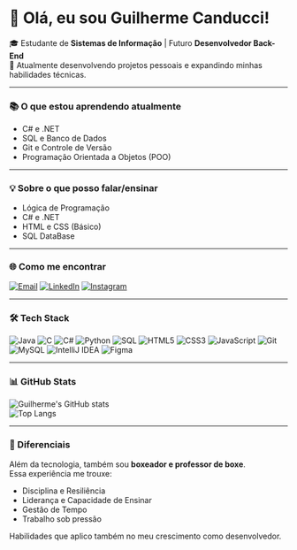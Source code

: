 # 👋 Olá, eu sou Guilherme Canducci!  
🎓 Estudante de **Sistemas de Informação** | Futuro **Desenvolvedor Back-End**  
🚀 Atualmente desenvolvendo projetos pessoais e expandindo minhas habilidades técnicas.  

---

### 📚 O que estou aprendendo atualmente
- C# e .NET  
- SQL e Banco de Dados  
- Git e Controle de Versão  
- Programação Orientada a Objetos (POO)  

---

### 💡 Sobre o que posso falar/ensinar
- Lógica de Programação  
- C# e .NET  
- HTML e CSS (Básico)  
- SQL DataBase  

---

### 🌐 Como me encontrar
[![Email](https://img.shields.io/badge/Gmail-D14836?style=for-the-badge&logo=gmail&logoColor=white)](mailto:guicanducci08@gmail.com)
[![LinkedIn](https://img.shields.io/badge/LinkedIn-0077B5?style=for-the-badge&logo=linkedin&logoColor=white)](https://www.linkedin.com/in/guilherme-henrique-canducci-b84676304)
[![Instagram](https://img.shields.io/badge/Instagram-E4405F?style=for-the-badge&logo=instagram&logoColor=white)](https://instagram.com/guilherme.canducci)

---

### 🛠️ Tech Stack
![Java](https://img.shields.io/badge/Java-%23ED8B00.svg?style=for-the-badge&logo=openjdk&logoColor=white)
![C](https://img.shields.io/badge/C-%2300599C.svg?style=for-the-badge&logo=c&logoColor=white)
![C#](https://img.shields.io/badge/C%23-%23239120.svg?style=for-the-badge&logo=dotnet&logoColor=white)
![Python](https://img.shields.io/badge/Python-%233776AB.svg?style=for-the-badge&logo=python&logoColor=white)
![SQL](https://img.shields.io/badge/SQL-%23336791.svg?style=for-the-badge&logo=postgresql&logoColor=white)
![HTML5](https://img.shields.io/badge/HTML5-%23E34F26.svg?style=for-the-badge&logo=html5&logoColor=white)
![CSS3](https://img.shields.io/badge/CSS3-%231572B6.svg?style=for-the-badge&logo=css3&logoColor=white)
![JavaScript](https://img.shields.io/badge/JavaScript-%23F7DF1E.svg?style=for-the-badge&logo=javascript&logoColor=black)
![Git](https://img.shields.io/badge/Git-%23F05032.svg?style=for-the-badge&logo=git&logoColor=white)
![MySQL](https://img.shields.io/badge/MySQL-%234479A1.svg?style=for-the-badge&logo=mysql&logoColor=white)
![IntelliJ IDEA](https://img.shields.io/badge/IntelliJIDEA-%23000000.svg?style=for-the-badge&logo=intellijidea&logoColor=white)
![Figma](https://img.shields.io/badge/Figma-%23F24E1E.svg?style=for-the-badge&logo=figma&logoColor=white)

---

### 📊 GitHub Stats
![Guilherme's GitHub stats](https://github-readme-stats.vercel.app/api?username=SEU-USUARIO-GITHUB&show_icons=true&theme=tokyonight)  
![Top Langs](https://github-readme-stats.vercel.app/api/top-langs/?username=SEU-USUARIO-GITHUB&layout=compact&theme=tokyonight)

---

### 🥊 Diferenciais
Além da tecnologia, também sou **boxeador e professor de boxe**.  
Essa experiência me trouxe:  
- Disciplina e Resiliência  
- Liderança e Capacidade de Ensinar  
- Gestão de Tempo  
- Trabalho sob pressão  

Habilidades que aplico também no meu crescimento como desenvolvedor.  

